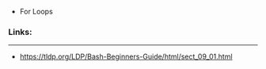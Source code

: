 + For Loops

### Links:
----------
+ https://tldp.org/LDP/Bash-Beginners-Guide/html/sect_09_01.html
